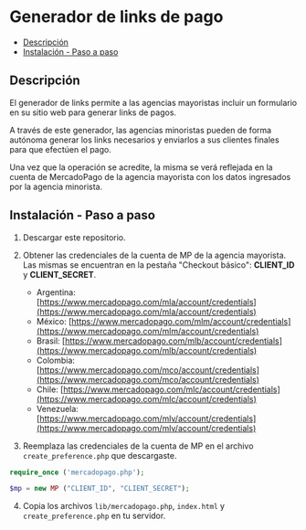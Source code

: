 # Generador de links de pago

* [Descripción](#description)
* [Instalación - Paso a paso](#install)

<a name="description"></a>
## Descripción
El generador de links permite a las agencias mayoristas incluir un formulario en su sitio web para generar links de pagos.

A través de este generador, las agencias minoristas pueden de forma autónoma generar los links necesarios y enviarlos a sus clientes finales para que efectúen el pago.

Una vez que la operación se acredite, la misma se verá reflejada en la cuenta de MercadoPago de la agencia mayorista con los datos ingresados por la agencia minorista.

<a name="install"></a>
## Instalación - Paso a paso

1. Descargar este repositorio.

2. Obtener las credenciales de la cuenta de MP de la agencia mayorista. Las mismas se encuentran en la pestaña "Checkout básico": **CLIENT_ID** y **CLIENT_SECRET**.
    * Argentina: [https://www.mercadopago.com/mla/account/credentials](https://www.mercadopago.com/mla/account/credentials)
    * México: [https://www.mercadopago.com/mlm/account/credentials](https://www.mercadopago.com/mlm/account/credentials)
    * Brasil: [https://www.mercadopago.com/mlb/account/credentials](https://www.mercadopago.com/mlb/account/credentials)
    * Colombia: [https://www.mercadopago.com/mco/account/credentials](https://www.mercadopago.com/mco/account/credentials)
    * Chile: [https://www.mercadopago.com/mlc/account/credentials](https://www.mercadopago.com/mlc/account/credentials)
    * Venezuela: [https://www.mercadopago.com/mlv/account/credentials](https://www.mercadopago.com/mlv/account/credentials)
    

3. Reemplaza las credenciales de la cuenta de MP en el archivo `create_preference.php` que descargaste.

```php
require_once ('mercadopago.php');

$mp = new MP ("CLIENT_ID", "CLIENT_SECRET");
```

4. Copia los archivos `lib/mercadopago.php`, `index.html` y `create_preference.php` en tu servidor.
